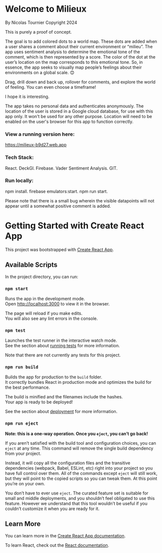 # Welcome to Milieux

By Nicolas Tournier Copyright 2024

This is purely a proof of concept.

The goal is to add colored dots to a world map. These dots are added when a user shares a comment about their current environment or “milieu”.
The app uses sentiment analysis to determine the emotional tone of the comment, which is then represented by a score. The color of the dot at the user’s location on the map corresponds to this emotional tone.
So, in essence, the app seeks to visually map people’s feelings about their environments on a global scale. 😊

Drag, drill down and back up, rollover for comments, and explore the world of feeling. You can even choose a timeframe!

I hope it is interesting.

The app takes no personal data and authenticates anonymously.
The location of the user is stored in a Google cloud database, for use with this app only. It won't be used for any other purpose.
Location will need to be enabled on the user's browser for this app to function correctly.

### View a running version here:

https://milieux-b9d27.web.app


### Tech Stack:

React.
DeckGl.
Firebase.
Vader Sentiment Analysis.
GIT.

### Run locally:

npm install.
firebase emulators:start.
npm run start.

Please note that there is a small bug wherein the visible datapoints will not appear until a somewhat positive comment is added.


# Getting Started with Create React App

This project was bootstrapped with [Create React App](https://github.com/facebook/create-react-app).

## Available Scripts

In the project directory, you can run:

### `npm start`

Runs the app in the development mode.\
Open [http://localhost:3000](http://localhost:3000) to view it in the browser.

The page will reload if you make edits.\
You will also see any lint errors in the console.

### `npm test`

Launches the test runner in the interactive watch mode.\
See the section about [running tests](https://facebook.github.io/create-react-app/docs/running-tests) for more information.

Note that there are not currently any tests for this project.

### `npm run build`

Builds the app for production to the `build` folder.\
It correctly bundles React in production mode and optimizes the build for the best performance.

The build is minified and the filenames include the hashes.\
Your app is ready to be deployed!

See the section about [deployment](https://facebook.github.io/create-react-app/docs/deployment) for more information.

### `npm run eject`

**Note: this is a one-way operation. Once you `eject`, you can’t go back!**

If you aren’t satisfied with the build tool and configuration choices, you can `eject` at any time. This command will remove the single build dependency from your project.

Instead, it will copy all the configuration files and the transitive dependencies (webpack, Babel, ESLint, etc) right into your project so you have full control over them. All of the commands except `eject` will still work, but they will point to the copied scripts so you can tweak them. At this point you’re on your own.

You don’t have to ever use `eject`. The curated feature set is suitable for small and middle deployments, and you shouldn’t feel obligated to use this feature. However we understand that this tool wouldn’t be useful if you couldn’t customize it when you are ready for it.

## Learn More

You can learn more in the [Create React App documentation](https://facebook.github.io/create-react-app/docs/getting-started).

To learn React, check out the [React documentation](https://reactjs.org/).
